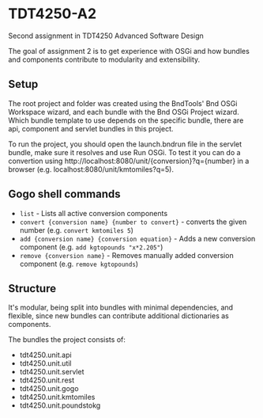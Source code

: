 # TDT4250-A2
Second assignment in TDT4250 Advanced Software Design

The goal of assignment 2 is to get experience with OSGi and how bundles and components contribute to modularity and extensibility. 

Setup
------
The root project and folder was created using the BndTools' Bnd OSGi Workspace wizard, and each bundle with the Bnd OSGi Project wizard. Which bundle template to use depends on the specific bundle, there are api, component and servlet bundles in this project.

To run the project, you should open the launch.bndrun file in the servlet bundle, make sure it resolves and use Run OSGi. 
To test it you can do a convertion using http://localhost:8080/unit/{conversion}?q={number} in a browser (e.g. localhost:8080/unit/kmtomiles?q=5).

Gogo shell commands
------
* `list` - Lists all active conversion components
* `convert {conversion name} {number to convert}` - converts the given number (e.g. `convert kmtomiles 5`)
* `add {conversion name} {conversion equation}` - Adds a new conversion component (e.g. `add kgtopounds "x*2.205"`)
* `remove {conversion name}` - Removes manually added conversion component (e.g. `remove kgtopounds`)

Structure
------
It's modular, being split into bundles with minimal dependencies, and flexible, since new bundles can contribute additional dictionaries as components.

The bundles the project consists of:
* tdt4250.unit.api 
* tdt4250.unit.util 
* tdt4250.unit.servlet
* tdt4250.unit.rest
* tdt4250.unit.gogo 
* tdt4250.unit.kmtomiles
* tdt4250.unit.poundstokg


